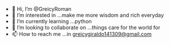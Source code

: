 - 👋 Hi, I’m @GreicyRoman
- 👀 I’m interested in ...make me more wisdom and rich everyday
- 🌱 I’m currently learning ...python
- 💞️ I’m looking to collaborate on ...things care for the world for 
- 📫 How to reach me ...in greicygiraldo141309@gmail.com

<!---
GreicyRoman/GreicyRoman is a ✨ special ✨ repository because its `README.md` (this file) appears on your GitHub profile.
You can click the Preview link to take a look at your changes.
--->
